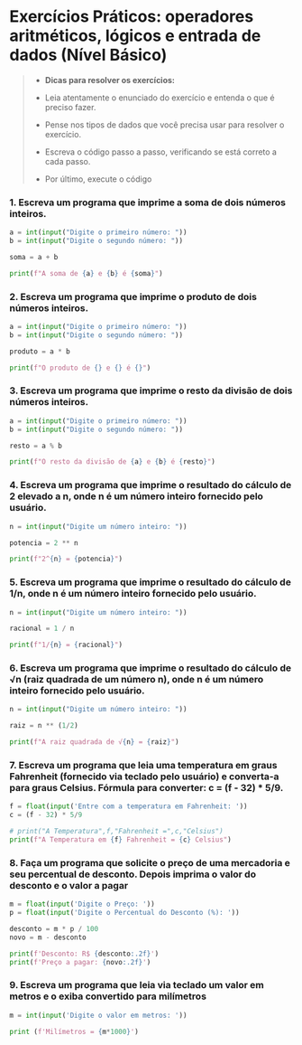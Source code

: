 # **Exercícios Práticos: operadores aritméticos, lógicos e entrada de dados (Nível Básico)**

> * **Dicas para resolver os exercícios:**
> 
> * Leia atentamente o enunciado do exercício e entenda o que é preciso fazer.
> 
> * Pense nos tipos de dados que você precisa usar para resolver o exercício.
> 
> * Escreva o código passo a passo, verificando se está correto a cada passo.
> 
> * Por último, execute o código


### **1. Escreva um programa que imprime a soma de dois números inteiros.**


```python
a = int(input("Digite o primeiro número: "))
b = int(input("Digite o segundo número: "))

soma = a + b

print(f"A soma de {a} e {b} é {soma}")
```

### **2. Escreva um programa que imprime o produto de dois números inteiros.**


```python
a = int(input("Digite o primeiro número: "))
b = int(input("Digite o segundo número: "))

produto = a * b

print(f"O produto de {} e {} é {}")
```

### **3. Escreva um programa que imprime o resto da divisão de dois números inteiros.**


```python
a = int(input("Digite o primeiro número: "))
b = int(input("Digite o segundo número: "))

resto = a % b

print(f"O resto da divisão de {a} e {b} é {resto}")
```


### **4. Escreva um programa que imprime o resultado do cálculo de 2 elevado a n, onde n é um número inteiro fornecido pelo usuário.**


```python
n = int(input("Digite um número inteiro: "))

potencia = 2 ** n

print(f"2^{n} = {potencia}")
```

### **5. Escreva um programa que imprime o resultado do cálculo de 1/n, onde n é um número inteiro fornecido pelo usuário.**


```python
n = int(input("Digite um número inteiro: "))

racional = 1 / n

print(f"1/{n} = {racional}")
```

### **6. Escreva um programa que imprime o resultado do cálculo de √n (raiz quadrada de um número n), onde n é um número inteiro fornecido pelo usuário.**


```python
n = int(input("Digite um número inteiro: "))

raiz = n ** (1/2)

print(f"A raiz quadrada de √{n} = {raiz}")
```

### **7. Escreva um programa que leia uma temperatura em graus Fahrenheit (fornecido via teclado pelo usuário) e converta-a para graus Celsius. Fórmula para converter: c = (f - 32) * 5/9.**

```python
f = float(input('Entre com a temperatura em Fahrenheit: '))
c = (f - 32) * 5/9

# print("A Temperatura",f,"Fahrenheit =",c,"Celsius")
print(f"A Temperatura em {f} Fahrenheit = {c} Celsius")
```

### **8. Faça um programa que solicite o preço de uma mercadoria e seu percentual de desconto. Depois imprima o valor do desconto e o valor a pagar**

```python
m = float(input('Digite o Preço: '))
p = float(input('Digite o Percentual do Desconto (%): '))

desconto = m * p / 100
novo = m - desconto

print(f'Desconto: R$ {desconto:.2f}')
print(f'Preço a pagar: {novo:.2f}')
```

### **9. Escreva um programa que leia via teclado um valor em metros e o exiba convertido para milímetros**

```python
m = int(input('Digite o valor em metros: '))

print (f'Milímetros = {m*1000}')
```




